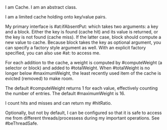 I am Cache.
I am an abstract class.

I am a limited cache holding onto key/value pairs.

My primary interface is #at:ifAbsentPut: which takes two arguments: a key and a block. Either the key is found (cache hit) and its value is returned, or the key is not found (cache miss). If the latter case, block should compute a new value to cache. Because block takes the key as optional argument, you can specify a factory style argument as well. With an explicit factory specified, you can also use #at: to access me.

For each addition to the cache, a weight is computed by #computeWeight (a selector or block) and added to #totalWeight. When #totalWeight is no longer below #maximumWeight, the least recently used item of the cache is evicted (removed) to make room. 

The default #computeWeight returns 1 for each value, effectively counting the number of entries. The default #maximumWeight is 16.

I count hits and misses and can return my #hitRatio.

Optionally, but not by default, I can be configured so that it is safe to access me from different threads/processess during my important operations. See #beThreadSafe.